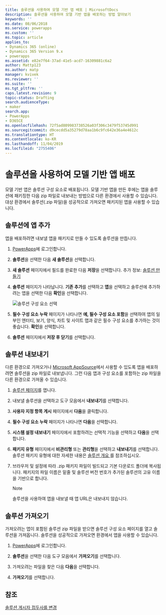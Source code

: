 ```yaml
---
title: 솔루션을 사용하여 모델 기반 앱 배포 | MicrosoftDocs
description: 솔루션을 사용하여 모델 기반 앱을 배포하는 방법 알아보기
keywords: ''
ms.date: 08/06/2018
ms.service: powerapps
ms.custom: ''
ms.topic: article
applies_to:
- Dynamics 365 (online)
- Dynamics 365 Version 9.x
- powerapps
ms.assetid: e82e7f64-37ad-41e5-acd7-16309881c6a2
author: Mattp123
ms.author: matp
manager: kvivek
ms.reviewer: ''
ms.suite: ''
ms.tgt_pltfrm: ''
caps.latest.revision: 9
topic-status: Drafting
search.audienceType:
- maker
search.app:
- PowerApps
- D365CE
ms.openlocfilehash: 72f5ad809983738526a03f306c3479f53745d991
ms.sourcegitcommit: d9cecdd5a35279d78aa1b6c9fc642e36a4e4612c
ms.translationtype: HT
ms.contentlocale: ko-KR
ms.lasthandoff: 11/04/2019
ms.locfileid: "2755406"
---
```

# <a name="distribute-a-model-driven-app-using-a-solution"></a>솔루션을 사용하여 모델 기반 앱 배포

모델 기반 앱은 솔루션 구성 요소로 배포됩니다. 모델 기반 앱을 만든 후에는 앱을 솔루션에 패키징한 다음 zip 파일로 내보내는 방법으로 다른 환경에서 사용할 수 있습니다. 대상 환경에서 솔루션(.zip 파일)을 성공적으로 가져오면 패키지된 앱을 사용할 수 있습니다. 
  
## <a name="add-an-app-to-a-solution"></a>솔루션에 앱 추가
앱을 배포하려면 내보낼 앱을 패키지로 만들 수 있도록 솔루션을 만듭니다.

1. [PowerApps](https://make.powerapps.com/?utm_source=padocs&utm_medium=linkinadoc&utm_campaign=referralsfromdoc)에 로그인합니다.

2. **솔루션**을 선택한 다음 **새 솔루션**을 선택합니다.
3. **새 솔루션** 페이지에서 필드를 완료한 다음 **저장**을 선택합니다. 추가 정보: [솔루션 만들기](../common-data-service/create-solution.md)
4. **솔루션** 페이지가 나타납니다. **기존 추가**를 선택하고 **앱**을 선택하고 솔루션에 추가하려는 앱을 선택한 다음 **확인**을 선택합니다. 

    ![솔루션 구성 요소 선택](media/select-solution-components.png)

5. **필수 구성 요소 누락** 페이지가 나타나면 **예, 필수 구성 요소 포함**을 선택하여 앱의 일부인 엔터티, 보기, 양식, 차트 및 사이트 맵과 같은 필수 구성 요소를 추가하는 것이 좋습니다. **확인**을 선택합니다.
6. **솔루션** 페이지에서 **저장 후 닫기**를 선택합니다.

## <a name="export-a-solution"></a>솔루션 내보내기
다른 환경으로 가져오거나 [Microsoft AppSource](https://appsource.microsoft.com/)에서 사용할 수 있도록 앱을 배포하려면 솔루션을 zip 파일로 내보냅니다. 그런 다음 앱과 구성 요소를 포함하는 zip 파일을 다른 환경으로 가져올 수 있습니다.

1. [솔루션 페이지](advanced-navigation.md#solutions)를 엽니다. 
2. 내보낼 솔루션을 선택하고 도구 모음에서 **내보내기**를 선택합니다. 
3. **사용자 지정 항목 게시** 페이지에서 **다음**을 클릭합니다.
4. **필수 구성 요소 누락** 페이지가 나타나면 **다음**을 선택합니다. 
5. **시스템 설정 내보내기** 페이지에서 포함하려는 선택적 기능을 선택하고 **다음**을 선택합니다. 
6. **패키지 유형** 페이지에서 **비관리형** 또는 **관리형**을 선택하고 **내보내기**를 선택합니다. 솔루션 패키지 유형에 대한 자세한 내용은 [솔루션 개요 ](../common-data-service/solutions-overview.md)를 참조하십시오.
7. 브라우저 및 설정에 따라 .zip 패키지 파일이 빌드되고 기본 다운로드 폴더에 복사됩니다. 패키지의 파일 이름은 밑줄 및 솔루션 버전 번호가 추가된 솔루션의 고유 이름을 기반으로 합니다.

    > [!NOTE]
    > 솔루션을 사용하여 앱을 내보낼 때 앱 URL은 내보내지 않습니다.
  
## <a name="import-a-solution"></a>솔루션 가져오기  
가져오려는 앱이 포함된 솔루션 zip 파일을 받으면 솔루션 구성 요소 페이지를 열고 솔루션을 가져옵니다. 솔루션을 성공적으로 가져오면 환경에서 앱을 사용할 수 있습니다.

1. [PowerApps](https://make.powerapps.com/?utm_source=padocs&utm_medium=linkinadoc&utm_campaign=referralsfromdoc)에 로그인합니다.

2. **솔루션**을 선택한 다음 도구 모음에서 **가져오기**를 선택합니다.
3. 가져오려는 파일을 찾은 다음 **다음**을 선택합니다.
4. **가져오기**를 선택합니다.

## <a name="see-also"></a>참조
[솔루션 게시자 접두사를 변경](../common-data-service/change-solution-publisher-prefix.md)

